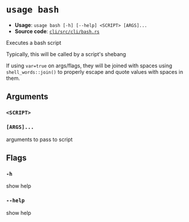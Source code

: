 # `usage bash`

- **Usage**: `usage bash [-h] [--help] <SCRIPT> [ARGS]...`
- **Source code**: [`cli/src/cli/bash.rs`](https://github.com/jdx/usage/blob/main/cli/src/cli/bash.rs)

Executes a bash script

Typically, this will be called by a script's shebang

If using `var=true` on args/flags, they will be joined with spaces using `shell_words::join()`
to properly escape and quote values with spaces in them.

## Arguments

### `<SCRIPT>`

### `[ARGS]...`

arguments to pass to script

## Flags

### `-h`

show help

### `--help`

show help
